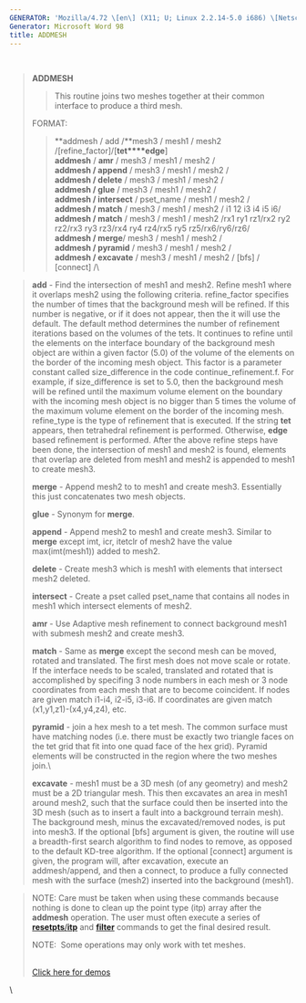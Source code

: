 ```yaml
---
GENERATOR: 'Mozilla/4.72 \[en\] (X11; U; Linux 2.2.14-5.0 i686) \[Netscape\]'
Generator: Microsoft Word 98
title: ADDMESH
---
```


 

> **ADDMESH**
>
> > This routine joins two meshes together at their common interface to
> > produce a third mesh.
>
> FORMAT:
>
> > **addmesh / add /**mesh3 / mesh1 / mesh2
> > /\[refine\_factor\]/\[**tet****edge**\]\
> > **addmesh** / **amr** / mesh3 / mesh1 / mesh2 /\
> > **addmesh / append** / mesh3 / mesh1 / mesh2 /\
> > **addmesh / delete** / mesh3 / mesh1 / mesh2 /\
> > **addmesh / glue** / mesh3 / mesh1 / mesh2 /\
> > **addmesh / intersect** / pset\_name / mesh1 / mesh2 /\
> > **addmesh / match** / mesh3 / mesh1 / mesh2 / i1 12 i3 i4 i5 i6/\
> > **addmesh / match** / mesh3 / mesh1 / mesh2 /rx1 ry1 rz1/rx2 ry2
> > rz2/rx3 ry3 rz3/rx4 ry4 rz4/rx5 ry5 rz5/rx6/ry6/rz6/\
> > **addmesh / merge**/ mesh3 / mesh1 / mesh2 /\
> > **addmesh / pyramid** / mesh3 / mesh1 / mesh2 /\
> > **addmesh / excavate** / mesh3 / mesh1 / mesh2 / \[bfs\] /
> > \[connect\] /\

> **add** - Find the intersection of mesh1 and mesh2. Refine mesh1 where
> it overlaps mesh2 using the following criteria. refine\_factor
> specifies the number of times that the background mesh will be
> refined. If this number is negative, or if it does not appear, then
> the it will use the default. The default method determines the number
> of refinement iterations based on the volumes of the tets. It
> continues to refine until the elements on the interface boundary of
> the background mesh object are within a given factor (5.0) of the
> volume of the elements on the border of the incoming mesh object. This
> factor is a parameter constant called size\_difference in the code
> continue\_refinement.f. For example, if size\_difference is set to
> 5.0, then the background mesh will be refined until the maximum volume
> element on the boundary with the incoming mesh object is no bigger
> than 5 times the volume of the maximum volume element on the border of
> the incoming mesh. refine\_type is the type of refinement that is
> executed. If the string **tet** appears, then tetrahedral refinement
> is performed. Otherwise, **edge** based refinement is performed. After
> the above refine steps have been done, the intersection of mesh1 and
> mesh2 is found, elements that overlap are deleted from mesh1 and mesh2
> is appended to mesh1 to create mesh3.
>
> **merge** - Append mesh2 to to mesh1 and create mesh3. Essentially
> this just concatenates two mesh objects.
>
> **glue** - Synonym for **merge**.
>
> **append** - Append mesh2 to mesh1 and create mesh3. Similar to
> **merge** except imt, icr, itetclr of mesh2 have the value
> max(imt(mesh1)) added to mesh2.
>
> **delete** - Create mesh3 which is mesh1 with elements that intersect
> mesh2 deleted.
>
> **intersect** - Create a pset called pset\_name that contains all
> nodes in mesh1 which intersect elements of mesh2.
>
> **amr** - Use Adaptive mesh refinement to connect background mesh1
> with submesh mesh2 and create mesh3.
>
> **match** - Same as **merge** except the second mesh can be moved,
> rotated and translated. The first mesh does not move scale or rotate.
> If the interface needs to be scaled, translated and rotated that is
> accomplished by specifing 3 node numbers in each mesh or 3 node
> coordinates from each mesh that are to become coincident. If nodes are
> given match i1-i4, i2-i5, i3-i6. If coordinates are given match
> (x1,y1,z1)-(x4,y4,z4), etc.
>
> **pyramid** - join a hex mesh to a tet mesh. The common surface must
> have matching nodes (i.e. there must be exactly two triangle faces on
> the tet grid that fit into one quad face of the hex grid). Pyramid
> elements will be constructed in the region where the two meshes join.\
>
> **excavate** - mesh1 must be a 3D mesh (of any geometry) and mesh2
> must be a 2D triangular mesh. This then excavates an area in mesh1
> around mesh2, such that the surface could then be inserted into the 3D
> mesh (such as to insert a fault into a background terrain mesh). The
> background mesh, minus the excavated/removed nodes, is put into mesh3.
> If the optional \[bfs\] argument is given, the routine will use a
> breadth-first search algorithm to find nodes to remove, as opposed to
> the default KD-tree algorithm. If the optional \[connect\] argument is
> given, the program will, after excavation, execute an addmesh/append,
> and then a connect, to produce a fully connected mesh with the surface
> (mesh2) inserted into the background (mesh1).

> NOTE: Care must be taken when using these commands because nothing is
> done to clean up the point type (itp) array after the **addmesh**
> operation. The user must often execute a series of
> [**resetpts**/**itp**](RESETPT.md) and **[filter](FILTER.md)**
> commands to get the final desired result.
>
> NOTE:  Some operations may only work with tet meshes.\
>  
>
> [Click here for demos](http://lagrit.lanl.gov/docs/demos/)

\
